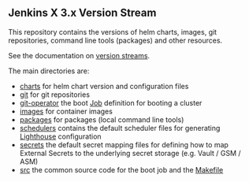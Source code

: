 ## Jenkins X 3.x Version Stream


This repository contains the versions of helm charts, images, git repositories, command line tools (packages) and other resources.

See the documentation on [version streams](https://jenkins-x.io/about/concepts/version-stream/).

The main directories are:

* [charts](charts) for helm chart version and configuration files
* [git](git) for git repositories
* [git-operator](git-operator) the boot [Job](git-operator/job.yaml) definition for booting a cluster
* [images](docker) for container images
* [packages](packages) for packages (local command line tools)
* [schedulers](schedulers) contains the default scheduler files for generating [Lighthouse](https://github.com/jenkins-x/lighthouse) configuration
* [secrets](secrets) the default secret mapping files for defining how to map External Secrets to the underlying secret storage (e.g. Vault / GSM / ASM)
* [src](src) the common source code for the boot job and the [Makefile](src/Makefile.mk)
